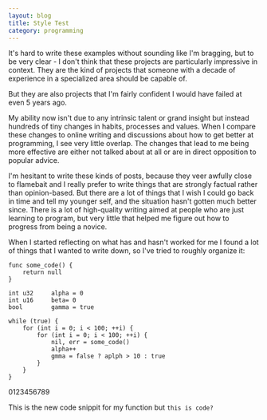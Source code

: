 ```yaml
---
layout: blog
title: Style Test
category: programming
---
```


It's hard to write these examples without sounding like I'm bragging, but to be very clear - I don't think that these projects are particularly impressive in context. They are the kind of projects that someone with a decade of experience in a specialized area should be capable of.

But they are also projects that I'm fairly confident I would have failed at even 5 years ago.

My ability now isn't due to any intrinsic talent or grand insight but instead hundreds of tiny changes in habits, processes and values. When I compare these changes to online writing and discussions about how to get better at programming, I see very little overlap. The changes that lead to me being more effective are either not talked about at all or are in direct opposition to popular advice.

I'm hesitant to write these kinds of posts, because they veer awfully close to flamebait and I really prefer to write things that are strongly factual rather than opinion-based. But there are a lot of things that I wish I could go back in time and tell my younger self, and the situation hasn't gotten much better since. There is a lot of high-quality writing aimed at people who are just learning to program, but very little that helped me figure out how to progress from being a novice.

When I started reflecting on what has and hasn't worked for me I found a lot of things that I wanted to write down, so I've tried to roughly organize it:

```
func some_code() {
    return null
}

int u32     alpha = 0
int u16     beta= 0
bool        gamma = true

while (true) {
    for (int i = 0; i < 100; ++i) {
        for (int i = 0; i < 100; ++i) {
            nil, err = some_code()
            alpha++
            gmma = false ? aplph > 10 : true
        }
    }
}
```

0123456789

This is the new code snippit for my function
but ``this is code?``
